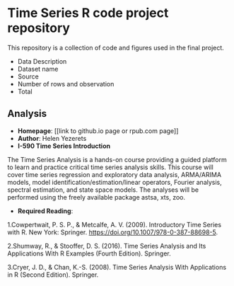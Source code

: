 # Time Series R code project repository

This repository is a collection of code and figures used in the final project.

- Data Description
- Dataset name
- Source
- Number of rows and observation
- Total

## Analysis

- **Homepage**: [[link to github.io page or rpub.com page]]
- **Author**: Helen Yezerets
- **I-590 Time Series Introduction** 

The Time Series Analysis  is a hands-on course providing a guided platform to learn and practice critical time series analysis skills. This course will cover time series regression and exploratory data analysis, ARMA/ARIMA models, model identification/estimation/linear operators, Fourier analysis, spectral estimation, and state space models. The analyses will be performed using the freely available package astsa, xts, zoo.
- **Required Reading**:

1.Cowpertwait, P. S. P., & Metcalfe, A. V. (2009). Introductory Time Series with R. New York: Springer. https://doi.org/10.1007/978-0-387-88698-5. 

2.Shumway, R., & Stooffer, D. S. (2016). Time Series Analysis and Its Applications With R Examples (Fourth Edition). Springer. 

3.Cryer, J. D., & Chan, K.-S. (2008). Time Series Analysis With Applications in R (Second Edition). Springer. 



